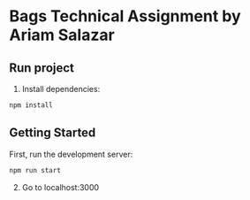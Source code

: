 # Bags Technical Assignment by Ariam Salazar

## Run project

1. Install dependencies:

```bash
npm install
```

## Getting Started

First, run the development server:

```bash
npm run start
```

2. Go to localhost:3000

